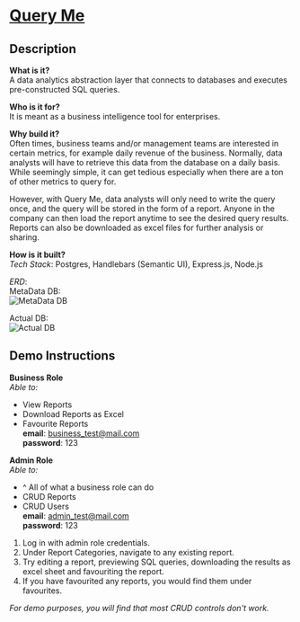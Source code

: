 # [Query Me](https://queryme-demo.herokuapp.com)

## Description

__What is it?__\
A data analytics abstraction layer that connects to databases and executes pre-constructed SQL queries.

__Who is it for?__\
It is meant as a business intelligence tool for enterprises. 

__Why build it?__\
Often times, business teams and/or management teams are interested in certain metrics, for example daily revenue of the business. Normally, data analysts will have to retrieve this data from the database on a daily basis. While seemingly simple, it can get tedious especially when there are a ton of other metrics to query for.

However, with Query Me, data analysts will only need to write the query once, and the query will be stored in the form of a report. Anyone in the company can then load the report anytime to see the desired query results. Reports can also be downloaded as excel files for further analysis or sharing.

__How is it built?__\
_Tech Stack_:
Postgres, Handlebars (Semantic UI), Express.js, Node.js

_ERD_:\
MetaData DB:\
![MetaData DB](https://i.imgur.com/AitDlXC.png)

Actual DB:\
![Actual DB](https://i.imgur.com/04fCgjZ.png)


## Demo Instructions

__Business Role__\
_Able to:_
- View Reports
- Download Reports as Excel
- Favourite Reports\
__email__: business_test@mail.com\
__password__: 123

__Admin Role__\
_Able to:_
- ^ All of what a business role can do
- CRUD Reports
- CRUD Users\
__email__: admin_test@mail.com\
__password__: 123

1) Log in with admin role credentials.
2) Under Report Categories, navigate to any existing report.
3) Try editing a report, previewing SQL queries, downloading the results as excel sheet and favouriting the report.
4) If you have favourited any reports, you would find them under favourites.

_For demo purposes, you will find that most CRUD controls don't work._
